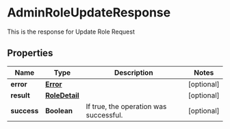 

# AdminRoleUpdateResponse

This is the response for Update Role Request
## Properties

Name | Type | Description | Notes
------------ | ------------- | ------------- | -------------
**error** | [**Error**](Error.md) |  |  [optional]
**result** | [**RoleDetail**](RoleDetail.md) |  |  [optional]
**success** | **Boolean** | If true, the operation was successful. |  [optional]



